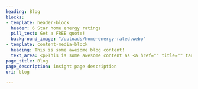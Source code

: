 ```yaml
---
heading: Blog
blocks:
- template: header-block
  header: 6 Star home energy ratings
  pill_text: Get a FREE quote!
  background_image: "/uploads/home-energy-rated.webp"
- template: content-media-block
  heading: This is some awesome blog content!
  text_area: <p>This is some awesome content as <a href="" title="" target="_blank">well</a>!</p>
page_title: Blog
page_description: insight page description
uri: blog

---
```

